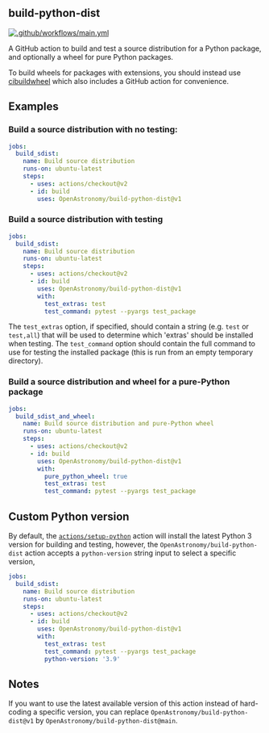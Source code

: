 ## build-python-dist

[![.github/workflows/main.yml](https://github.com/OpenAstronomy/build-python-dist/actions/workflows/test_action.yml/badge.svg)](https://github.com/OpenAstronomy/build-python-dist/actions/workflows/test_action.yml)

A GitHub action to build and test a source distribution for
a Python package, and optionally a wheel for pure Python packages.

To build wheels for packages with extensions, you should instead use
[cibuildwheel](https://github.com/pypa/cibuildwheel) which also includes
a GitHub action for convenience.

## Examples

### Build a source distribution with no testing:

```yaml
jobs:
  build_sdist:
    name: Build source distribution
    runs-on: ubuntu-latest
    steps:
      - uses: actions/checkout@v2
      - id: build
        uses: OpenAstronomy/build-python-dist@v1
```

### Build a source distribution with testing

```yaml
jobs:
  build_sdist:
    name: Build source distribution
    runs-on: ubuntu-latest
    steps:
      - uses: actions/checkout@v2
      - id: build
        uses: OpenAstronomy/build-python-dist@v1
        with:
          test_extras: test
          test_command: pytest --pyargs test_package
```

The ``test_extras`` option, if specified, should contain a string (e.g. ``test`` or ``test,all``) that will be used to determine which 'extras' should be installed when testing. The ``test_command`` option should contain the full command to use for testing the installed package (this is run from an empty temporary directory).

### Build a source distribution and wheel for a pure-Python package

```yaml
jobs:
  build_sdist_and_wheel:
    name: Build source distribution and pure-Python wheel
    runs-on: ubuntu-latest
    steps:
      - uses: actions/checkout@v2
      - id: build
        uses: OpenAstronomy/build-python-dist@v1
        with:
          pure_python_wheel: true
          test_extras: test
          test_command: pytest --pyargs test_package
```

## Custom Python version

By default, the [`actions/setup-python`](https://github.com/actions/setup-python) action will install the latest Python 3 version for building and testing, however, the `OpenAstronomy/build-python-dist` action accepts a `python-version` string input to select a specific version,

```yaml
jobs:
  build_sdist:
    name: Build source distribution
    runs-on: ubuntu-latest
    steps:
      - uses: actions/checkout@v2
      - id: build
        uses: OpenAstronomy/build-python-dist@v1
        with:
          test_extras: test
          test_command: pytest --pyargs test_package
          python-version: '3.9'
```

## Notes

If you want to use the latest available version of this action instead
of hard-coding a specific version, you can replace
``OpenAstronomy/build-python-dist@v1`` by ``OpenAstronomy/build-python-dist@main``.
